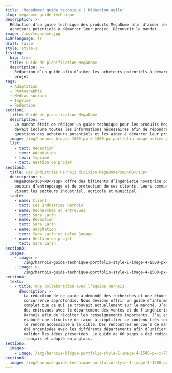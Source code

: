 ```yaml
---
title: 'Megadome: guide technique | Rédaction agile'
slug: megadome-guide-technique
description: >-
  Rédaction d’un guide technique des produits MegaDome afin d’aider les
  acheteurs potentiels à démarrer leur projet. Découvrir le mandat.
image: /img/megadome.jpg
i18nlanguage: fr
draft: false
style: style-1
listing:
  big: true
  title: Guide de planification MegaDome
  description: >-
    Rédaction d’un guide afin d’aider les acheteurs potentiels à démarrer leur
    projet
tags:
  - Adaptation
  - Photographie
  - Médias sociaux
  - Imprimé
  - Rédaction
section1:
  title: Guide de planification MegaDome
  description: >-
    Le mandat était de rédiger un guide technique pour les produits MegaDome. Il
    devait inclure toutes les informations nécessaires afin de répondre aux
    questions des acheteurs potentiels et les aider à démarrer leur projet. 
  image: /img/harnois-blogue-1000-px-x-1000-px-portfolio-image-autres-projets.jpg
  list:
    - text: Rédaction
    - text: Adaptation
    - text: Imprimé
    - text: Gestion de projet
section2:
  title: Les industries Harnois division MegaDome<sup>MD</sup>
  description: >-
    MegaDome<sup>MD</sup> offre des bâtiments d’ingénierie novatrice pour les
    besoins d’entreposage et de protection de ses clients. Leurs communications
    visent les secteurs industriel, agricole et municipal.
  table:
    - name: Client
      text: Les Industries Harnois
    - name: Recherches et entrevues
      text: Sara Larin
    - name: Rédaction
      text: Sara Larin
    - name: Adaptation
      text: Sara Larin et Helen Savage
    - name: Gestion de projet
      text: Sara Larin
section3:
  images:
    - image: >-
        /img/harnois-guide-technique-portfolio-style-1-image-4-1500-px-x-750-px1.png
    - image: >-
        /img/harnois-guide-technique-portfolio-style-1-image-4-1500-px-x-750-px2.png
section4:
  texts:
    - title: Une collaboration avec l’équipe Harnois
      description: >-
        La rédaction de ce guide a demandé des recherches et une étude de la
        concurrence approfondie. Nous devions offrir un guide d’information plus
        complet que ce qui se trouvait actuellement sur le marché. J’ai organisé
        des entrevues avec le département des ventes et de l’ingénierie chez
        Harnois afin de récolter les renseignements importants. J’ai ensuite
        élaboré une structure de façon à simplifier ce contenu très technique et
        le rendre accessible à la cible. Des rencontres en cours de mandat ont
        été organisées avec les différents départements afin d’unifier et
        valider les idées présentées. Le guide de 60 pages a été rédigé en
        français et adapté en anglais. 
section5:
  images:
    - image: /img/harnois-blogue-portfolio-style-1-image-4-1500-px-x-750-px.jpg
section6:
  image: /img/harnois-guide-technique-portfolio-style-1-image-4-1500-px-x-750-px1.png
---
```


